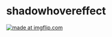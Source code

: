 # shadowhovereffect

<a href="https://imgflip.com/gif/3by9b2"><img src="https://i.imgflip.com/3by9b2.gif" title="made at imgflip.com"/></a>
